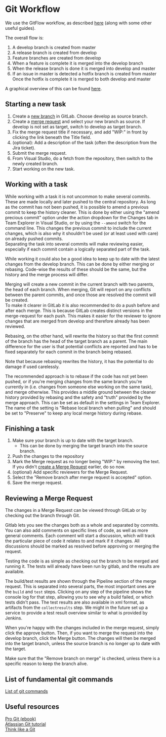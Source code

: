 # Git Workflow
We use the GitFlow workflow, as described [here][atlassian-gitflow]
 (along with some other useful guides).

The overall flow is:

1. A develop branch is created from master
2. A release branch is created from develop
3. Feature branches are created from develop
4. When a feature is complete it is merged into the develop branch
5. When the release branch is done it is merged into develop and master
6. If an issue in master is detected a hotfix branch is created from master
Once the hotfix is complete it is merged to both develop and master

A graphical overview of this can be found [here][gitflow-visual].


## Starting a new task

1. Create a [new branch] in GitLab. Choose develop as source branch.
2. Create a [merge request] and select your new branch as source. If develop is not set as target, switch to develop as target branch.
3. Fix the merge request title if necessary, and add "WIP:" in front by clicking the link beneath the Title field.
4. (optional): Add a description of the task (often the description from the Jira ticket).
5. Submit the merge request.
6. From Visual Studio, do a fetch from the repository, then switch to the newly created branch.
7. Start working on the new task.

## Working with a task

While working with a task it is not uncommon to make several commits. These are made locally and later pushed to the central repository.
As long as the commit has not been pushed, it is possible to amend a previous commit to keep the history cleaner.
This is done by either using the "amend precious commit" option under the action dropdown for the Changes tab in Team Explorer in Visual Studio, or by using the ``--amend`` switch for the command line. This changes the previous commit to include the current changes, which is also why it shouldn't be used (or at least used with care) on already pushed commits.  
Separating the task into several commits will make reviewing easier, especially if each commit contain a logically separated part of the task.

While working it could also be a good idea to keep up to date with the latest changes from the develop branch.
This can be done by either merging or rebasing. Code-wise the results of these should be the same, but the history and the merge process will differ.

Merging will create a new commit in the current branch with two parents,
the head of each branch. When merging, Git will report on any conflicts between the
parent commits, and once those are resolved the commit will be created.  
To make it clearer in GitLab it is also recommended to do a push before and after
each merge. This is because GitLab creates distinct versions in the
merge-request for each push. This makes it easier for the reviewer to ignore changes
that are merged from develop and therefore already has been reviewed.

Rebasing, on the other hand, will rewrite the history so that the first commit of the branch has the head of the target branch as a parent. The main difference for the user is that potential conflicts are reported and has to be fixed separately for each commit in the branch being rebased.

Note that because rebasing rewrites the history, it has the potential to do damage if used carelessly.

The recommended approach is to rebase if the code has not yet been pushed, or if you're merging changes from the same branch you're currently in (i.e. changes from someone else working on the same task), and merge otherwise.
This provides a middle ground between the cleaner history provided by rebasing and the safety and "truth" provided by the merge approach. This can be set as default in the settings in Team Explorer.
The name of the setting is "Rebase local branch when pulling" and should be set to "Preserve" to keep any local merge history during rebase.


## Finishing a task

1. Make sure your branch is up to date with the target branch.
   - This can be done by merging the target branch into the source branch.
2. Push the changes to the repository
3. Mark the Merge request as no longer being "WIP:" by removing the text. If you didn't [create a Merge Request][merge request] earlier, do so now.
4. (optional) Add specific reviewers for the Merge Request.
5. Select the "Remove branch after merge request is accepted" option.
6. Save the merge request.

## Reviewing a Merge Request

The changes in a Merge Request can be viewed through GitLab or by checking out the branch through Git.

Gitlab lets you see the changes both as a whole and separated by commits. You can also add comments on specific lines of code, as well as more general comments.
Each comment will start a discussion, which will track the particular piece of code it relates to and mark if it changes. All discussions should be marked as resolved before approving or merging the request.

Testing the code is as simple as checking out the branch to be merged and running it. The tests will already have been run by gitlab, and the results are available.

The build/test results are shown through the Pipeline section of the merge request. This is separated into several parts, the most important ones are the ```build``` and ```test``` steps.
Clicking on any step of the pipeline shows the console log for that step, allowing you to see why a build failed, or which tests didn't pass.
The test results are also available in xml format, as artifacts from the ```collectresults``` step. We might in the future set up a service to provide a test result overview similar to what is provided by Jenkins.

When you're happy with the changes included in the merge request, simply click the approve button. Then, if you want to merge the request into the develop branch, click the Merge button.
The changes will then be merged into the target branch, unless the source branch is no longer up to date with the target.

Make sure that the "Remove branch on merge" is checked, unless there is a specific reason to keep the branch alive.

## List of fundamental git commands
[List of git commands][git-commands]

## Useful resources

[Pro Git (ebook)](https://git-scm.com/book/en/v2)  
[Atlassian Git tutorial](https://www.atlassian.com/git/tutorials)  
[Think like a Git](http://think-like-a-git.net/)  


[atlassian-gitflow]: https://www.atlassian.com/git/tutorials/comparing-workflows/gitflow-workflow
[gitflow-visual]: https://nvie.com/files/Git-branching-model.pdf
[new branch]: https://gitlab.scania.com/EPID/SesammTool2/merge_requests/new
[merge request]: https://gitlab.scania.com/EPID/SesammTool2/merge_requests/new
[git-commands]: https://gitlab.scania.com/EPID/SesammTool2/tree/develop/Doc/GitCommands.md
